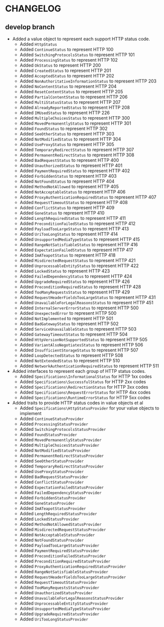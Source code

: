 # CHANGELOG

## develop branch

* Added a value object to represent each support HTTP status code.
  * Added `HttpStatus`
  * Added `ContinueStatus` to represent HTTP 100
  * Added `SwitchingProtocolsStatus` to represent HTTP 101
  * Added `ProcessingStatus` to represent HTTP 102
  * Added `OkStatus` to represent HTTP 200
  * Added `CreatedStatus` to represent HTTP 201
  * Added `AcceptedStatus` to represent HTTP 202
  * Added `NonAuthoritativeInformationStatus` to represent HTTP 203
  * Added `NoContentStatus` to represent HTTP 204
  * Added `ResetContentStatus` to represent HTTP 205
  * Added `PartialContentStatus` to represent HTTP 206
  * Added `MultiStatusStatus` to represent HTTP 207
  * Added `AlreadyReportedStatus` to represent HTTP 208
  * Added `IMUsedStatus` to represent HTTP 226
  * Added `MultipleChoicesStatus` to represent HTTP 300
  * Added `MovedPermanentlyStatus` to represent HTTP 301
  * Added `FoundStatus` to represent HTTP 302
  * Added `SeeOtherStatus` to represent HTTP 303
  * Added `NotModifiedStatus` to represent HTTP 304
  * Added `UseProxyStatus` to represent HTTP 305
  * Added `TemporaryRedirectStatus` to represent HTTP 307
  * Added `PermanentRedirectStatus` to represent HTTP 308
  * Added `BadRequestStatus` to represent HTTP 400
  * Added `UnauthorizedStatus` to represent HTTP 401
  * Added `PaymentRequiredStatus` to represent HTTP 402
  * Added `ForbiddenStatus` to represent HTTP 403
  * Added `NotFoundStatus` to represent HTTP 404
  * Added `MethodNotAllowed` to represent HTTP 405
  * Added `NotAcceptableStatus` to represent HTTP 406
  * Added `ProxyAuthenticationRequiredStatus` to represent HTTP 407
  * Added `RequestTimeoutStatus` to represent HTTP 408
  * Added `ConflictStatus` to represent HTTP 409
  * Added `GoneStatus` to represent HTTP 410
  * Added `LengthRequiredStatus` to represent HTTP 411
  * Added `PreconditionFailedStatus` to represent HTTP 412
  * Added `PayloadTooLargeStatus` to represent HTTP 413
  * Added `UriTooLongStatus` to represent HTTP 414
  * Added `UnsupportedMediaTypeStatus` to represent HTTP 415
  * Added `RangeNotSatisfiableStatus` to represent HTTP 416
  * Added `ExpectationFailedStatus` to represent HTTP 417
  * Added `ImATeapotStatus` to represent HTTP 418
  * Added `MisdirectedRequestStatus` to represent HTTP 421
  * Added `UnprocessableEntityStatus` to represent HTTP 422
  * Added `LockedStatus` to represent HTTP 423
  * Added `FailedDependencyStatus` to represent HTTP 424
  * Added `UpgradeRequiredStatus` to represent HTTP 426
  * Added `PreconditionRequiredStatus` to represent HTTP 428
  * Added `TooManyRequestsStatus` to represent HTTP 429
  * Added `RequestHeaderFieldsTooLargeStatus` to represent HTTP 431
  * Added `UnavailableForLegalReasonsStatus` to represent HTTP 451
  * Added `InternalServerErrorStatus` to represent HTTP 500
  * Added `UnexpectedError` to represent HTTP 500
  * Added `NotImplemented` to represent HTTP 501
  * Added `BadGatewayStatus` to represent HTTP 502
  * Added `ServiceUnavailableStatus` to represent HTTP 503
  * Added `GatewayTimeoutStatus` to represent HTTP 504
  * Added `HttpVersionNotSupportedStatus` to represent HTTP 505
  * Added `VariantAlsoNegotiatesStatus` to represent HTTP 506
  * Added `InsufficientStorageStatus` to represent HTTP 507
  * Added `LoopDetectedStatus` to represent HTTP 508
  * Added `NotExtendedStatus` to represent HTTP 510
  * Added `NetworkAuthenticationRequiredStatus` to represent HTTP 511
* Added interfaces to represent each group of HTTP status codes.
  * Added `Specifications\InformationalStatus` for HTTP 1xx codes
  * Added `Specifications\SuccessfulStatus` for HTTP 2xx codes
  * Added `Specifications\RedirectionStatus` for HTTP 3xx codes
  * Added `Specifications\RequestErrorStatus` for HTTP 4xx codes
  * Added `Specifications\RuntimeErrorStatus` for HTTP 5xx codes
* Added traits to provide HTTP status codes in value objects et al
  * Added `Specifications\HttpStatusProvider` for your value objects to implement
  * Added `ContinueStatusProvider`
  * Added `ProcessingStatusProvider`
  * Added `SwitchingProtocolsStatusProvider`
  * Added `FoundStatusProvider`
  * Added `MovedPermanentlyStatusProvider`
  * Added `MultipleChoicesStatusProvider`
  * Added `NotModifiedStatusProvider`
  * Added `PermanentRedirectStatusProvider`
  * Added `SeeOtherStatusProvider`
  * Added `TemporaryRedirectStatusProvider`
  * Added `UseProxyStatusProvider`
  * Added `BadRequestStatusProvider`
  * Added `ConflictStatusProvider`
  * Added `ExpectationFailedStatusProvider`
  * Added `FailedDependencyStatusProvider`
  * Added `ForbiddenStatusProvider`
  * Added `GoneStatusProvider`
  * Added `ImATeapotStatusProvider`
  * Added `LengthRequiredStatusProvider`
  * Added `LockedStatusProvider`
  * Added `MethodNotAllowedStatusProvider`
  * Added `MisdirectedRequestStatusProvider`
  * Added `NotAcceptableStatusProvider`
  * Added `NotFoundStatusProvider`
  * Added `PayloadTooLargeStatusProvider`
  * Added `PaymentRequiredStatusProvider`
  * Added `PreconditionFailedStatusProvider`
  * Added `PreconditionRequiredStatusProvider`
  * Added `ProxyAuthenticationRequiredStatusProvider`
  * Added `RangeNotSatisfiableStatusProvider`
  * Added `RequestHeaderFieldsTooLargeStatusProvider`
  * Added `RequestTimeoutStatusProvider`
  * Added `TooManyRequestsStatusProvider`
  * Added `UnauthorizedStatusProvider`
  * Added `UnavailableForLegalReasonsStatusProvider`
  * Added `UnprocessableEntityStatusProvider`
  * Added `UnsupportedMediaTypeStatusProvider`
  * Added `UpgradeRequiredStatusProvider`
  * Added `UriTooLongStatusProvider`
